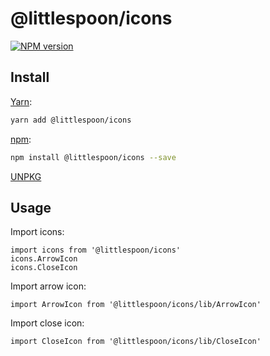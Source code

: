 # @littlespoon/icons

[![NPM version](https://img.shields.io/npm/v/@littlespoon/icons.svg)](https://www.npmjs.com/package/@littlespoon/icons)

## Install

[Yarn](https://yarnpkg.com/package/@littlespoon/icons):

```sh
yarn add @littlespoon/icons
```

[npm](https://www.npmjs.com/package/@littlespoon/icons):

```sh
npm install @littlespoon/icons --save
```

[UNPKG](https://unpkg.com/browse/@littlespoon/icons/)

## Usage

Import icons:

```tsx
import icons from '@littlespoon/icons'
icons.ArrowIcon
icons.CloseIcon
```

Import arrow icon:

```tsx
import ArrowIcon from '@littlespoon/icons/lib/ArrowIcon'
```

Import close icon:

```tsx
import CloseIcon from '@littlespoon/icons/lib/CloseIcon'
```
